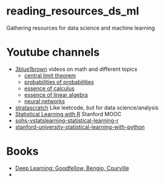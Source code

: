 # reading_resources_ds_ml
Gathering resources for data science and machine learning


# Youtube channels
* [3blue1brown](https://www.youtube.com/@3blue1brown) videos on math and different topics
    - [central limit theorem](https://www.youtube.com/playlist?list=PLZHQObOWTQDOMxJDswBaLu8xBMKxSTvg8)
    - [probabilities of probabilities](https://www.youtube.com/playlist?list=PLZHQObOWTQDOjmo3Y6ADm0ScWAlEXf-fp)
    - [essence of calculus](https://www.youtube.com/playlist?list=PLZHQObOWTQDMsr9K-rj53DwVRMYO3t5Yr)
    - [essence of linear algebra](https://www.youtube.com/playlist?list=PLZHQObOWTQDPD3MizzM2xVFitgF8hE_ab)
    - [neural networks](https://www.youtube.com/playlist?list=PLZHQObOWTQDNU6R1_67000Dx_ZCJB-3pi)
* [stratascratch](https://www.stratascratch.com/) Like leetcode, but for data science/analysis
* [Statistical Learning with R](https://www.youtube.com/playlist?list=PLoROMvodv4rOzrYsAxzQyHb8n_RWNuS1e) Stanford MOOC
* [sohs-ystatslearning-statistical-learning-r](https://online.stanford.edu/courses/sohs-ystatslearning-statistical-learning-r)
* [stanford-university-statistical-learning-with-python](https://www.edx.org/learn/python/stanford-university-statistical-learning-with-python)


# Books
* [Deep Learning: Goodfellow, Bengio, Courville](https://www.deeplearningbook.org/)
* 
